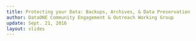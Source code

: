 ```yaml
---
title: Protecting your Data: Backups, Archives, & Data Preservation
author: DataONE Community Engagement & Outreach Working Group
update: Sept. 21, 2016
layout: slides
---
```

